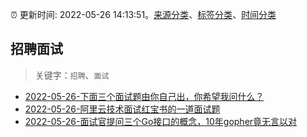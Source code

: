 :alarm_clock: 更新时间: 2022-05-26 14:13:51。[来源分类](../README.md)、[标签分类](../TAGS.md)、[时间分类](../TIMELINE.md)

## 招聘面试


> 关键字：`招聘`、`面试`



- [2022-05-26-下面三个面试题由你自己出，你希望我问什么？](https://www.v2ex.com/t/855543) 
- [2022-05-26-阿里云技术面试红宝书的一道面试题](https://www.v2ex.com/t/855513) 
- [2022-05-26-面试官提问三个Go接口的概念，10年gopher竟无言以对](https://toutiao.io/k/xn3xy8i) 